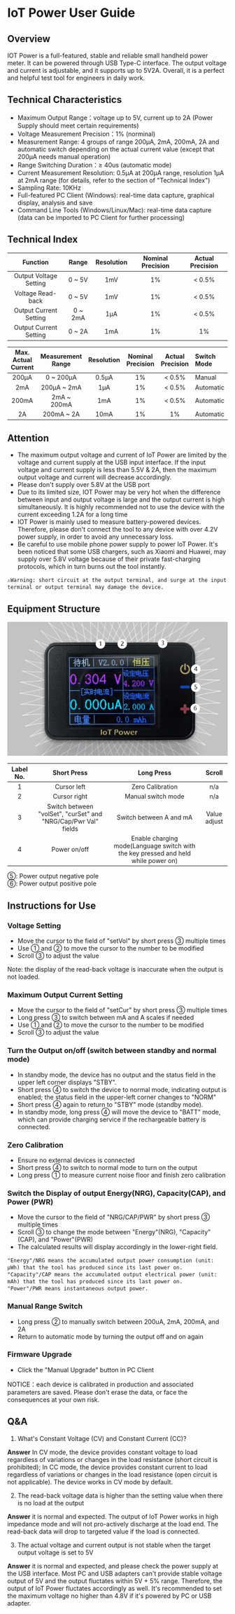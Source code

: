 
# IoT Power User Guide

## Overview

IOT Power is a full-featured, stable and reliable small handheld power meter. It can be powered through USB Type-C interface. The output voltage and current is adjustable, and it supports up to 5V2A. Overall, it is a perfect and helpful test tool for engineers in daily work.

## Technical Characteristics

- Maximum Output Range：voltage up to 5V, current up to 2A (Power Supply should meet certain requirements)
- Voltage Measurement Precision：1% (norminal)
- Measurement Range:  4 groups of range 200μA, 2mA, 200mA, 2A and automatic switch depending on the actual current value (except that 200μA needs manual operation)
- Range Switching Duration：≥ 40us (automatic mode)
- Current Measurement Resolution: 0.5μA at 200μA range, resolution 1μA at 2mA range (for details, refer to the section of "Technical Index")
- Sampling Rate: 10KHz
- Full-featured PC Client (Windows):  real-time data capture, graphical display, analysis and save
- Command Line Tools (Windows/Linux/Mac): real-time data capture (data can be imported to PC Client for further processing) 

## Technical Index

|**Function**|**Range**|**Resolution**|**Nominal Precision**|**Actual Precision**|
| :-: | :-: | :-: | :-: | :-: |
|Output Voltage Setting|0 ~ 5V|1mV|1%|< 0.5%|
|Voltage Read-back|0 ~ 5V|1mV|1%|< 0.5%|
|Output Current Setting|0 ~ 2mA|1μA|1%|< 0.5%|
|Output Current Setting|0 ~ 2A|1mA|1%|1%|

|**Max. Actual Current**|**Measurement Range**|**Resolution**|**Nominal Precision**|**Actual Precision**|**Switch Mode**|
| :-: | :-: | :-: | :-: | :-: | :- |
|200μA|0 ~ 200μA|0.5μA|1%|< 0.5%|Manual|
|2mA |200μA ~ 2mA|1μA|1%|< 0.5%|Automatic|
|200mA|2mA ~ 200mA|1mA|1%|< 0.5%|Automatic|
|2A|200mA ~ 2A|10mA|1%|1%|Automatic|

## Attention

- The maximum output voltage and current of IoT Power are limited by the voltage and current supply at the USB input interface. If the input voltage and current supply is less than 5.5V & 2A, then the maximum output voltage and current will decrease accordingly.
- Please don't supply over 5.8V at the USB port
- Due to its limited size, IOT Power may be very hot when the difference between input and output voltage is large and the output current is high simultaneously. It is highly recommended not to use the device with the current exceeding 1.2A for a long time
- IOT Power is mainly used to measure battery-powered devices. Therefore, please don't connect the tool to any device with over 4.2V power supply, in order to avoid any unnecessary loss.
- Be careful to use mobile phone power supply to power IoT Power.  It's been noticed that some USB chargers, such as Xiaomi and Huawei, may supply over 5.8V voltage because of their private fast-charging protocols, which in turn burns out the tool instantly.

```{warning}
⚠Warning: short circuit at the output terminal, and surge at the input terminal or output terminal may damage the device. 
```

## Equipment Structure

![设备图](overview.png)

|**Label No.**|**Short Press**|**Long Press**|**Scroll**|
| :-: | :-: | :-: | :-: |
|1|Cursor left |Zero Calibration|n/a|
|2|Cursor right|Manual switch mode|n/a|
|3|Switch between "volSet", "curSet" and "NRG/Cap/Pwr Val" fields|Switch between A and mA|Value adjust|
|4|Power on/off|Enable charging mode(Language switch with the key pressed and held while power on)||

⑤: Power output negative pole  
⑥: Power output positive pole

## Instructions for Use

### Voltage Setting

- Move the cursor to the field of "setVol" by short press ③ multiple times
- Use ① and ② to move the cursor to the number to be modified
- Scroll ③ to adjust the value  

Note: the display of the read-back voltage is inaccurate when the output is not loaded.  

### Maximum Output Current Setting

- Move the cursor to the field of "setCur" by short press ③ multiple times
- Long press ③ to switch between mA and A scales if needed
- Use ① and ② to move the cursor to the number to be modified
- Scroll ③ to adjust the value

### Turn the Output on/off (switch between standby and normal mode)

- In standby mode, the device has no output and the status field in the upper left corner displays "STBY".
- Short press ④ to switch the device to normal mode, indicating output is enabled; the status field in the upper-left corner changes to "NORM"
- Short press ④ again to return to "STBY" mode (standby mode).
- In standby mode, long press ④ will move the device to "BATT" mode, which can provide charging service if the rechargeable battery is connected.

### Zero Calibration

- Ensure no external devices is connected
- Short press ④ to switch to normal mode to turn on the output
- Long press ① to measure current noise floor and finish zero calibration

### Switch the Display of output Energy(NRG), Capacity(CAP), and Power (PWR)

- Move the cursor to the field of "NRG/CAP/PWR" by short press ③ multiple times
- Scroll ③ to change the mode between "Energy"(NRG), "Capacity"(CAP), and "Power"(PWR)
- The calculated results will display accordingly in the lower-right field.

```{note}
"Energy"/NRG means the accumulated output power consumption (unit: μWh) that the tool has produced since its last power on.  
"Capacity"/CAP means the accumulated output electrical power (unit: mAh) that the tool has produced since its last power on.  
"Power"/PWR means instantaneous output power.
```

### Manual Range Switch

- Long press ② to manually switch between  200uA, 2mA, 200mA, and 2A
- Return to automatic mode by turning the output off and on again

### Firmware Upgrade

- Click the "Manual Upgrade" button in PC Client

NOTICE：each device is calibrated in production and associated parameters are saved. Please don't erase the data, or face the consequences at your own risk.

## Q&A

1. What's Constant Voltage (CV) and Constant Current (CC)?

**Answer** In CV mode, the device provides constant voltage to load regardless of variations or changes in the load resistance (short circuit is prohibited); In CC mode, the device provides constant current to load regardless of variations or changes in the load resistance (open circuit is not applicable). The device works in CV mode by default.

2. The read-back voltage data is higher than the setting value when there is no load at the output

**Answer** it is normal and expected. The output of IoT Power works in high impedance mode and will not pro-actively discharge at the load end. The read-back data will drop to targeted value if the load is connected.

3. The actual voltage and current output is not stable when the target output voltage is set to 5V

**Answer** it is normal and expected, and please check the power supply at the USB interface. Most PC and USB adapters can't provide stable voltage output of 5V and the output fluctates within 5V + 5% range. Therefore, the output of IoT Power fluctates accordingly as well. It's recommended to set the maximum voltage no higher than 4.8V if it's powered by PC or USB adapter.
